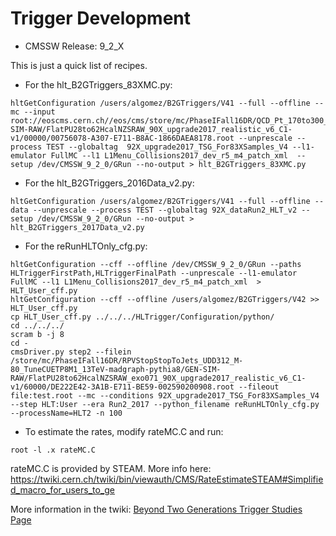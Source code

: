 # Trigger Development


 * CMSSW Release: 9_2_X

This is just a quick list of recipes.

 * For the hlt_B2GTriggers_83XMC.py:
```
hltGetConfiguration /users/algomez/B2GTriggers/V41 --full --offline --mc --input  root://eoscms.cern.ch//eos/cms/store/mc/PhaseIFall16DR/QCD_Pt_170to300_TuneCUETP8M1_13TeV_pythia8/GEN-SIM-RAW/FlatPU28to62HcalNZSRAW_90X_upgrade2017_realistic_v6_C1-v1/00000/00756078-A307-E711-B8AC-1866DAEA8178.root --unprescale --process TEST --globaltag  92X_upgrade2017_TSG_For83XSamples_V4 --l1-emulator FullMC --l1 L1Menu_Collisions2017_dev_r5_m4_patch_xml  --setup /dev/CMSSW_9_2_0/GRun --no-output > hlt_B2GTriggers_83XMC.py
```

 * For the hlt_B2GTriggers_2016Data_v2.py:
```
hltGetConfiguration /users/algomez/B2GTriggers/V41 --full --offline --data --unprescale --process TEST --globaltag 92X_dataRun2_HLT_v2 --setup /dev/CMSSW_9_2_0/GRun --no-output > hlt_B2GTriggers_2017Data_v2.py
```

 * For the reRunHLTOnly_cfg.py:
```
hltGetConfiguration --cff --offline /dev/CMSSW_9_2_0/GRun --paths HLTriggerFirstPath,HLTriggerFinalPath --unprescale --l1-emulator FullMC --l1 L1Menu_Collisions2017_dev_r5_m4_patch_xml  > HLT_User_cff.py
hltGetConfiguration --cff --offline /users/algomez/B2GTriggers/V42 >> HLT_User_cff.py
cp HLT_User_cff.py ../../../HLTrigger/Configuration/python/
cd ../../../
scram b -j 8
cd - 
cmsDriver.py step2 --filein /store/mc/PhaseIFall16DR/RPVStopStopToJets_UDD312_M-80_TuneCUETP8M1_13TeV-madgraph-pythia8/GEN-SIM-RAW/FlatPU28to62HcalNZSRAW_exo071_90X_upgrade2017_realistic_v6_C1-v1/60000/DE222E42-3A1B-E711-BE59-002590200908.root --fileout file:test.root --mc --conditions 92X_upgrade2017_TSG_For83XSamples_V4 --step HLT:User --era Run2_2017 --python_filename reRunHLTOnly_cfg.py --processName=HLT2 -n 100
```

 * To estimate the rates, modify rateMC.C and run:
```
root -l .x rateMC.C
```
rateMC.C is provided by STEAM. More info here: https://twiki.cern.ch/twiki/bin/viewauth/CMS/RateEstimateSTEAM#Simplified_macro_for_users_to_ge

More information in the twiki: [Beyond Two Generations Trigger Studies Page](https://twiki.cern.ch/twiki/bin/viewauth/CMS/B2GTrigger)
